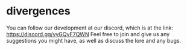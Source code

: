 # divergences
You can follow our development at our discord, which is at the link: https://discord.gg/vyGQyF7QWN 
Feel free to join and give us any suggestions you might have, as well as discuss the lore and any bugs.
